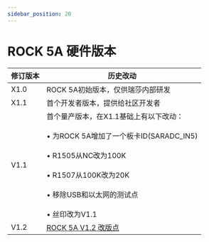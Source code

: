 ```yaml
---
sidebar_position: 20
---
```


# ROCK 5A 硬件版本

| 修订版本 | 历史改动                                                                                                                                                                                                 |
| -------- | -------------------------------------------------------------------------------------------------------------------------------------------------------------------------------------------------------- |
| X1.0     | ROCK 5A初始版本，仅供瑞莎内部研发                                                                                                                                                                        |
| X1.1     | 首个开发者版本，提供给社区开发者                                                                                                                                                                         |
| V1.1     | 首个量产版本，在X1.1基础上有以下改动：<br></br>• 为ROCK 5A增加了一个板卡ID(SARADC_IN5)<br></br>• R1505从NC改为100K<br></br>• R1507从100K改为20K<br></br>• 移除USB和以太网的测试点<br></br>• 丝印改为V1.1 |
| V1.2     | [ROCK 5A V1.2 改版点](https://dl.radxa.com/rock5/5a/docs/hw/5A_V1.2_%e6%94%b9%e7%89%88%e7%82%b9.docx)                                                                                                    |
